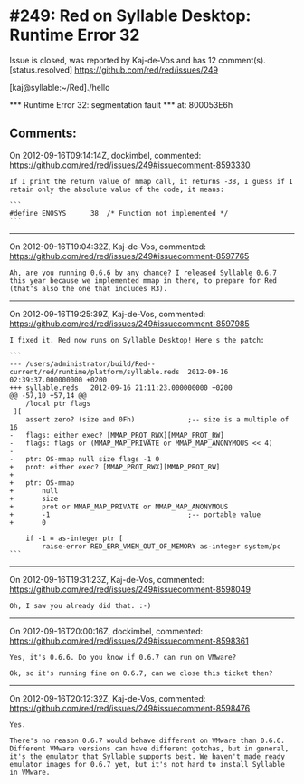 
#249: Red on Syllable Desktop: Runtime Error 32
================================================================================
Issue is closed, was reported by Kaj-de-Vos and has 12 comment(s).
[status.resolved]
<https://github.com/red/red/issues/249>

[kaj@syllable:~/Red]./hello

**\* Runtime Error 32: segmentation fault
**\* at: 800053E6h



Comments:
--------------------------------------------------------------------------------

On 2012-09-16T09:14:14Z, dockimbel, commented:
<https://github.com/red/red/issues/249#issuecomment-8593330>

    If I print the return value of mmap call, it returns -38, I guess if I retain only the absolute value of the code, it means:
    
    ```
    #define ENOSYS      38  /* Function not implemented */
    ```

--------------------------------------------------------------------------------

On 2012-09-16T19:04:32Z, Kaj-de-Vos, commented:
<https://github.com/red/red/issues/249#issuecomment-8597765>

    Ah, are you running 0.6.6 by any chance? I released Syllable 0.6.7 this year because we implemented mmap in there, to prepare for Red (that's also the one that includes R3).

--------------------------------------------------------------------------------

On 2012-09-16T19:25:39Z, Kaj-de-Vos, commented:
<https://github.com/red/red/issues/249#issuecomment-8597985>

    I fixed it. Red now runs on Syllable Desktop! Here's the patch:
    
    ```
    --- /users/administrator/build/Red--current/red/runtime/platform/syllable.reds  2012-09-16 02:39:37.000000000 +0200
    +++ syllable.reds   2012-09-16 21:11:23.000000000 +0200
    @@ -57,10 +57,14 @@
        /local ptr flags
     ][
        assert zero? (size and 0Fh)             ;-- size is a multiple of 16
    -   flags: either exec? [MMAP_PROT_RWX][MMAP_PROT_RW]
    -   flags: flags or (MMAP_MAP_PRIVATE or MMAP_MAP_ANONYMOUS << 4)
    -   
    -   ptr: OS-mmap null size flags -1 0
    +   prot: either exec? [MMAP_PROT_RWX][MMAP_PROT_RW]
    +
    +   ptr: OS-mmap
    +       null
    +       size
    +       prot or MMAP_MAP_PRIVATE or MMAP_MAP_ANONYMOUS
    +       -1                                  ;-- portable value
    +       0
    
        if -1 = as-integer ptr [
            raise-error RED_ERR_VMEM_OUT_OF_MEMORY as-integer system/pc
    ```

--------------------------------------------------------------------------------

On 2012-09-16T19:31:23Z, Kaj-de-Vos, commented:
<https://github.com/red/red/issues/249#issuecomment-8598049>

    Oh, I saw you already did that. :-)

--------------------------------------------------------------------------------

On 2012-09-16T20:00:16Z, dockimbel, commented:
<https://github.com/red/red/issues/249#issuecomment-8598361>

    Yes, it's 0.6.6. Do you know if 0.6.7 can run on VMware?
    
    Ok, so it's running fine on 0.6.7, can we close this ticket then?

--------------------------------------------------------------------------------

On 2012-09-16T20:12:32Z, Kaj-de-Vos, commented:
<https://github.com/red/red/issues/249#issuecomment-8598476>

    Yes.
    
    There's no reason 0.6.7 would behave different on VMware than 0.6.6. Different VMware versions can have different gotchas, but in general, it's the emulator that Syllable supports best. We haven't made ready emulator images for 0.6.7 yet, but it's not hard to install Syllable in VMware.

